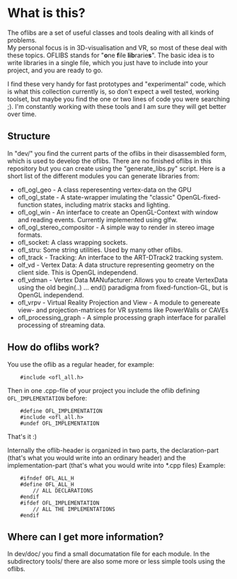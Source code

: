 What is this?
================================================================================
The oflibs are a set of useful classes and tools dealing with all kinds of 
problems.  
My personal focus is in 3D-visualisation and VR, so most of these deal with 
these topics. OFLIBS stands for "**o**ne **f**ile **lib**rarie**s**". The basic 
idea is to write libraries in a single file, which you just have to include into
your project, and you are ready to go.

I find these very handy for fast prototypes and "experimental" code, which is what 
this collection currently is, so don't expect a well tested, working toolset, but
maybe you find the one or two lines of code you were searching ;).
I'm constantly working with these tools and I am sure they will get better 
over time.

Structure
--------------------------------------------------------------------------------
In "dev/" you find the current parts of the oflibs in their disassembled form, 
which is used to develop the oflibs. There are no finished oflibs in this 
repository but you can create using the "generate_libs.py" script.
Here is a short list of the different modules you can generate libraries from:

- ofl_ogl_geo - A class reperesenting vertex-data on the GPU
- ofl_ogl_state - A state-wrapper imulating the "classic" OpenGL-fixed-function 
  states, including matrix stacks and lighting.
- ofl_ogl_win - An interface to create an OpenGL-Context with window and reading
events. Currently implemented using glfw.
- ofl_ogl_stereo_compositor - A simple way to render in stereo image formats.
- ofl_socket: A class wrapping sockets.
- ofl_stru: Some string utilities. Used by many other oflibs.
- ofl_track - Tracking: An interface to the ART-DTrack2 tracking system.
- olf_vd - Vertex Data: A data structure representing geometry on the client 
  side. This is OpenGL independend. 
- ofl_vdman - Vertex Data MANufacturer: Allows you to create VertexData using
  the old begin(..) ... end() paradigma from fixed-function-GL, but is OpenGL
  independend.
- ofl_vrpv - Virtual Reality Projection and View - A module to genereate view-
  and projection-matrices for VR systems like PowerWalls or CAVEs
- ofl_processing_graph - A simple processing graph interface for parallel
processing of streaming data.

How do oflibs work?
--------------------------------------------------------------------------------
You use the oflib as a regular header, for example:
```c_cpp
	#include <ofl_all.h>
```
Then in one .cpp-file of your project you include the oflib defining
`OFL_IMPLEMENTATION` before:
```c_cpp
	#define OFL_IMPLEMENTATION
	#include <ofl_all.h>
	#undef OFL_IMPLEMENTATION
```
That's it :)

Internally the oflib-header is organized in two parts, the declaration-part 
(that's what you would write into an ordinary header) and the implementation-part 
(that's what you would write into *.cpp files)
Example:
```c_cpp
	#ifndef OFL_ALL_H
	#define OFL_ALL_H
		// ALL DECLARATIONS
	#endif
	#ifdef OFL_IMPLEMENTATION
		// ALL THE IMPLEMENTATIONS
	#endif
```

Where can I get more information?
--------------------------------------------------------------------------------
In dev/doc/ you find a small documatation file for each module. In the 
subdirectory tools/ there are also some more or less simple tools using 
the oflibs.




